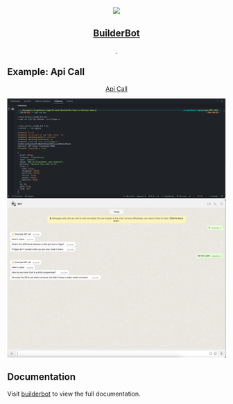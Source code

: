 <p align="center">
  <a href="https://builderbot.vercel.app/">
    <picture>
      <img src="https://i.imgur.com/OPl026Z.png" height="80">
    </picture>
    <h2 align="center">BuilderBot</h2>
  </a>
</p>

<p align="center">
  <a aria-label="NPM version" href="https://www.npmjs.com/package/@builderbot/bot">
    <img alt="" src="https://img.shields.io/npm/v/@builderbot/bot?color=%2300c200&label=%40bot-whatsapp">
  </a>
  <a aria-label="Join the community on GitHub" href="https://link.codigoencasa.com/DISCORD">
    <img alt="" src="https://img.shields.io/discord/915193197645402142?logo=discord">
  </a>
</p>

## Example: Api Call

<p align="center">
<a href="https://github.com/jorgechavarriaga/builder_bot_baileys_examples/tree/master/api">Api Call</a>
<p></p>
    <picture>
      <img src="api/api_response.png" >
    </picture>
    <picture>
      <img src="api/example.png" >
    </picture>
</p>

## Documentation

Visit [builderbot](https://builderbot.vercel.app/) to view the full documentation.
